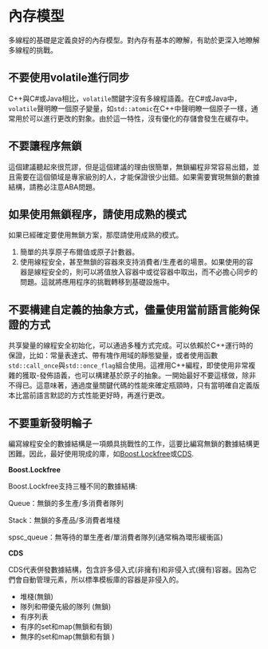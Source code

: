 # 內存模型

多線程的基礎是定義良好的內存模型。對內存有基本的瞭解，有助於更深入地瞭解多線程的挑戰。

## 不要使用volatile進行同步

C++與C#或Java相比，`volatile`關鍵字沒有多線程語義。在C#或Java中，`volatile`聲明瞭一個原子變量，如`std::atomic`在C++中聲明瞭一個原子一樣，通常用於可以進行更改的對象。由於這一特性，沒有優化的存儲會發生在緩存中。

## 不要讓程序無鎖

這個建議聽起來很荒謬，但是這個建議的理由很簡單，無鎖編程非常容易出錯，並且需要在這個領域是專家級別的人，才能保證很少出錯。如果需要實現無鎖的數據結構，請務必注意ABA問題。

## 如果使用無鎖程序，請使用成熟的模式

如果已經確定要使用無鎖方案，那麼請使用成熟的模式。

1. 簡單的共享原子布爾值或原子計數器。
2. 使用線程安全，甚至無鎖的容器來支持消費者/生產者的場景。如果使用的容器是線程安全的，則可以將值放入容器中或從容器中取出，而不必擔心同步的問題。這就將應用程序的挑戰轉移到基礎設施中。

## 不要構建自定義的抽象方式，儘量使用當前語言能夠保證的方式

共享變量的線程安全初始化，可以通過多種方式完成。可以依賴於C++運行時的保證，比如：常量表達式、帶有塊作用域的靜態變量，或者使用函數`std::call_once`與`std::once_flag`組合使用。這裡用C++編程，即使使用非常複雜的獲取-發佈語義，也可以構建基於原子的抽象。一開始最好不要這樣做，除非不得已。這意味著，通過度量關鍵代碼的性能來確定瓶頸時，只有當明確自定義版本比當前語言默認的方式性能更好時，再進行更改。

## 不要重新發明輪子

編寫線程安全的數據結構是一項頗具挑戰性的工作，這要比編寫無鎖的數據結構更困難。因此，最好使用現成的庫，如[Boost.Lockfree](http://www.boost.org/doc/libs/1_66_0/doc/html/lockfree.html)或[CDS](http://http://libcds.sourceforge.net/).

**Boost.Lockfree**

Boost.Lockfree支持三種不同的數據結構:

Queue：無鎖的多生產/多消費者隊列

Stack：無鎖的多產品/多消費者堆棧

spsc_queue：無等待的單生產者/單消費者隊列(通常稱為環形緩衝區)

**CDS**

CDS代表併發數據結構，包含許多侵入式(非擁有)和非侵入式(擁有)容器。因為它們會自動管理元素，所以標準模板庫的容器是非侵入的。

* 堆棧(無鎖)
* 隊列和帶優先級的隊列 (無鎖)
* 有序列表
* 有序的set和map(無鎖和有鎖)
* 無序的set和map(無鎖和有鎖 )